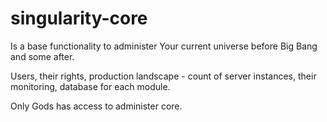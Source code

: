 # singularity-core
Is a base functionality to administer Your current universe before Big Bang and some after.

Users, their rights, production landscape - count of server instances, their monitoring, database for each module.

Only Gods has access to administer core.
